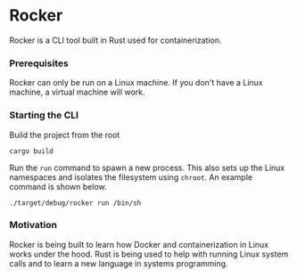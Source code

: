 # Rocker
Rocker is a CLI tool built in Rust used for containerization. 

### Prerequisites

Rocker can only be run on a Linux machine. If you don't have a Linux machine, a virtual machine will work.  

### Starting the CLI
Build the project from the root
```
cargo build
```

Run the `run` command to spawn a new process. This also sets up the Linux namespaces and isolates the filesystem using `chroot`. An example command is shown below. 

```
./target/debug/rocker run /bin/sh
```

### Motivation
Rocker is being built to learn how Docker and containerization in Linux works under the hood. Rust is being used to help with running Linux system calls and to learn a new language in systems programming.
